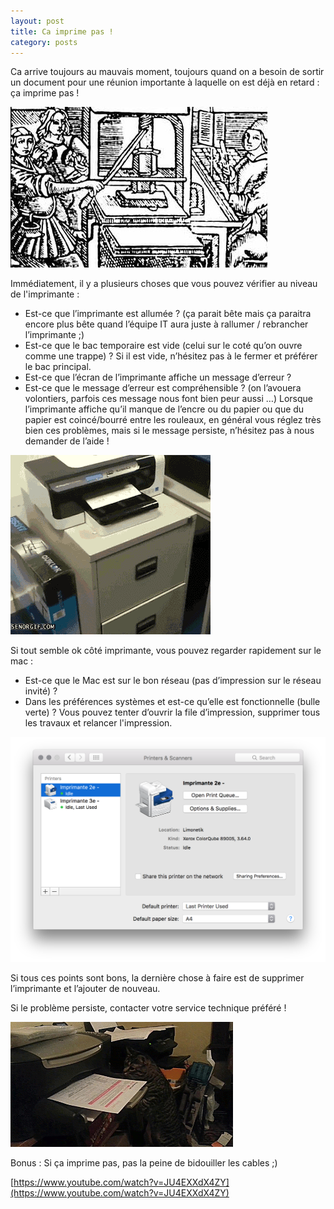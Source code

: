 ```yaml
---
layout: post
title: Ca imprime pas !
category: posts
---
```


Ca arrive toujours au mauvais moment, toujours quand on a besoin de sortir un document pour une réunion importante à laquelle on est déjà en retard : ça imprime pas !

![gp](/images/gutenberg-print.jpg)


Immédiatement, il y a plusieurs choses que vous pouvez vérifier au niveau de l'imprimante :

- Est-ce que l’imprimante est allumée ? (ça parait bête mais ça paraitra encore plus bête quand l’équipe IT aura juste à rallumer / rebrancher l’imprimante ;)
- Est-ce que le bac temporaire est vide (celui sur le coté qu’on ouvre comme une trappe) ? Si il est vide, n’hésitez pas à le fermer et préférer le bac principal.
- Est-ce que l’écran de l’imprimante affiche un message d’erreur ?
- Est-ce que le message d’erreur est compréhensible ? (on l’avouera volontiers, parfois ces message nous font bien peur aussi …) Lorsque l’imprimante affiche qu’il manque de l’encre ou du papier ou que du papier est coincé/bourré entre les rouleaux, en général vous réglez très bien ces problèmes, mais si le message persiste, n’hésitez pas à nous demander de l’aide !


![pd](/images/printer-drawer.gif)

Si tout semble ok côté imprimante, vous pouvez regarder rapidement sur le mac :

- Est-ce que le Mac est sur le bon réseau (pas d’impression sur le réseau invité) ?
- Dans les préférences systèmes et est-ce qu’elle est fonctionnelle (bulle verte) ? Vous pouvez tenter d’ouvrir la file d’impression, supprimer tous les travaux et relancer l'impression. 

![pp](/images/printer-preferences.png)

Si tous ces points sont bons, la dernière chose à faire est de supprimer l’imprimante et l’ajouter de nouveau.


Si le problème persiste, contacter votre service technique préféré !


![pc](/images/printer-cat.gif)



Bonus : Si ça imprime pas, pas la peine de bidouiller les cables ;)

[https://www.youtube.com/watch?v=JU4EXXdX4ZY](https://www.youtube.com/watch?v=JU4EXXdX4ZY)
